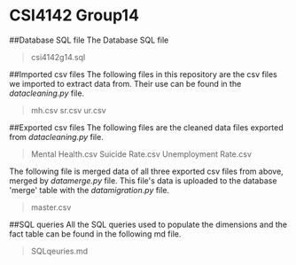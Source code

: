 # CSI4142 Group14

##Database SQL file
The Database SQL file
>csi4142g14.sql

##Imported csv files
The following files in this repository are the csv files we imported to extract data from. Their use can be found in the *datacleaning.py* file. 
>mh.csv
>sr.csv
>ur.csv

##Exported csv files
The following files are the cleaned data files exported from *datacleaning.py* file. 
>Mental Health.csv
>Suicide Rate.csv
>Unemployment Rate.csv

The following file is merged data of all three exported csv files from above, merged by *datamerge.py* file. This file's data is uploaded to the database 'merge' table with the *datamigration.py* file.
>master.csv

##SQL queries
All the SQL queries used to populate the dimensions and the fact table can be found in the following md file.
>SQLqeuries.md
